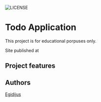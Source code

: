 ![LICENSE](https://img.shields.io/badge/license-MIT-blue.svg?style=flat-square)

# Todo Application

This project is for educational porpuses only.

Site published at

## Project features

## Authors

[Egidijus](https://github.com/full-stack-nodejs)
